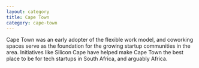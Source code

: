 ```yaml
---
layout: category
title: Cape Town
category: cape-town
---
```

Cape Town was an early adopter of the flexible work model, and coworking spaces serve as the foundation for the growing startup communities in the area. Initiatives like Silicon Cape have helped make Cape Town the best place to be for tech startups in South Africa, and arguably Africa.
